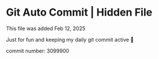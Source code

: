 # Git Auto Commit | Hidden File

This file was added Feb 12, 2025

Just for fun and keeping my daily git commit active 🤪

commit number: 3099900
